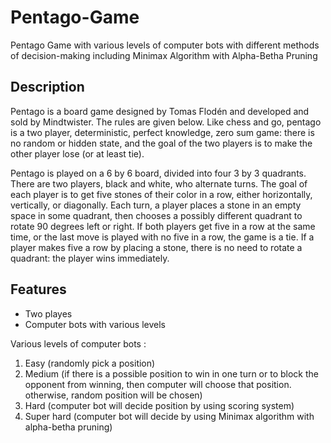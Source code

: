 # Pentago-Game
Pentago Game with  various levels of computer bots with different methods of decision-making including Minimax Algorithm with Alpha-Betha Pruning

## Description
Pentago is a board game designed by Tomas Flodén and developed and sold by Mindtwister. The rules are given below. Like chess and go, pentago is a two player, deterministic, perfect knowledge, zero sum game: there is no random or hidden state, and the goal of the two players is to make the other player lose (or at least tie).

Pentago is played on a 6 by 6 board, divided into four 3 by 3 quadrants. There are two players, black and white, who alternate turns. The goal of each player is to get five stones of their color in a row, either horizontally, vertically, or diagonally. Each turn, a player places a stone in an empty space in some quadrant, then chooses a possibly different quadrant to rotate 90 degrees left or right. If both players get five in a row at the same time, or the last move is played with no five in a row, the game is a tie. If a player makes five a row by placing a stone, there is no need to rotate a quadrant: the player wins immediately.

## Features
- Two playes
- Computer bots with various levels

Various levels of computer bots :
1. Easy (randomly pick a position)
2. Medium (if there is a possible position to win in one turn or to block the opponent from winning, then computer will choose that position. otherwise, random position will be chosen)
3. Hard (computer bot will decide position by using scoring system)
4. Super hard (computer bot will decide by using Minimax algorithm with alpha-betha pruning)
